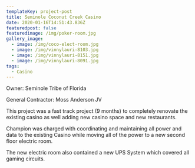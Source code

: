 ```yaml
---
templateKey: project-post
title: Seminole Coconut Creek Casino
date: 2020-01-16T14:51:43.836Z
featuredpost: false
featuredimage: /img/poker-room.jpg
gallery_image:
  - image: /img/coco-elect-room.jpg
  - image: /img/vinnylauri-8103.jpg
  - image: /img/vinnylauri-8151.jpg
  - image: /img/vinnylauri-8091.jpg
tags:
  - Casino
---
```

Owner: Seminole Tribe of Florida

General Contractor: Moss Anderson JV

This project was a fast track project (9 months) to completely renovate the existing casino as well adding new casino space and new restaurants.

Champion was charged with coordinating and maintaining all power and data to the existing Casino while moving all of the power to a new second floor electric room.

The new electric room also contained a new UPS System which covered all gaming circuits.
